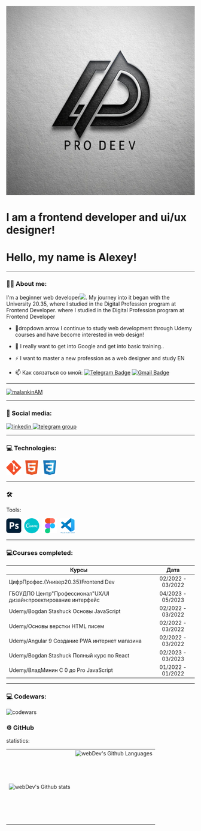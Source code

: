 
[![Header](https://github.com/Mavis-Clare/Mavis-Clare/blob/main/photo_5395372311789559057_y.jpg )](https://t.me/Alaska_alex_agp)


# I am a frontend developer and ui/ux designer!


#  Hello, my name is Alexey!

---

### :man_technologist: About me:

 I'm a beginner web developer<img src="https://media.giphy.com/media/WUlplcMpOCEmTGBtBW/giphy.gif" width="30px">. My journey into it began with the University 20.35, where I studied in the Digital Profession program at Frontend Developer. where I studied in the Digital Profession program at Frontend Developer

- :telescope:dropdown arrow
I continue to study web development through Udemy courses and have become interested in web design!
- :seedling:
I really want to get into Google and get into basic training..

- :zap: I want to master a new profession as a web designer and study EN

- :mailbox: Как связаться со мной: [![Telegram Badge](https://img.shields.io/badge/-Alaska.Alex-blue?style=flat&logo=Telegram&logoColor=white)](https://t.me/Alaska_alex_agp) [![Gmail Badge](https://img.shields.io/badge/-Gmail-red?style=flat&logo=Gmail&logoColor=white)](mailto:alaska.alex.agp@gmail.com)

---


<p align="left"> <a href="https://github.com/ryo-ma/github-profile-trophy"><img src="https://github-profile-trophy.vercel.app/?username=malankinAM" alt="malankinAM" /></a> </p>

---

### 🤝 Social media:

  <div id="badges">
    <a href="https://www.linkedin.com/in/aleksey-malankin-0b083926a/" target="_blank">
      <img src="https://cdn-icons-png.flaticon.com/512/2504/2504799.png" width="40" height="40" alt="linkedin" />
    </a>
    <a href="https://t.me/Alaska_alex_agp" target="_blank">
      <img src="https://cdn-icons-png.flaticon.com/512/2111/2111646.png" width="40" height="40" alt="telegram group" />
    </a>
  </div>

---

### 💻 Technologies:

<div>
  <img src="https://github.com/devicons/devicon/blob/master/icons/git/git-original.svg" title="git" alt="git" width="40" height="40"/>&nbsp
  <img src="https://github.com/devicons/devicon/blob/master/icons/html5/html5-original.svg" title="html5" alt="html5" width="40" height="40"/>&nbsp
  <img src="https://github.com/devicons/devicon/blob/master/icons/css3/css3-original.svg" title="css" alt="css" width="40" height="40"/>&nbsp
<!--   <img src="https://github.com/devicons/devicon/blob/master/icons/javascript/javascript-original.svg" title="javascript" alt="javascript" width="40" height="40"/>&nbsp
  <img src="https://github.com/devicons/devicon/blob/master/icons/react/react-original.svg" title="reactjs" alt="reactjs" width="40" height="40"/>&nbsp
  <img src="https://github.com/devicons/devicon/blob/master/icons/nodejs/nodejs-original.svg" title="nodejs" alt="nodejs" width="40" height="40"/>&nbsp
  <img src="https://raw.githubusercontent.com/devicons/devicon/1119b9f84c0290e0f0b38982099a2bd027a48bf1/icons/sass/sass-original.svg" title="Sass" alt="Sass" width="40" height="40"/>&nbsp
  <img src="https://raw.githubusercontent.com/devicons/devicon/1119b9f84c0290e0f0b38982099a2bd027a48bf1/icons/jest/jest-plain.svg" title="Jest" alt="Jest" width="40" height="40"/>&nbsp
  <img src="https://raw.githubusercontent.com/devicons/devicon/1119b9f84c0290e0f0b38982099a2bd027a48bf1/icons/angularjs/angularjs-original.svg" title="Angular" alt="Angular" width="40" height="40"/>&nbsp
  <img src="https://raw.githubusercontent.com/devicons/devicon/1119b9f84c0290e0f0b38982099a2bd027a48bf1/icons/babel/babel-original.svg" title="Babel" alt="Babel" width="60" height="60"/>&nbsp
  <img src="https://raw.githubusercontent.com/devicons/devicon/1119b9f84c0290e0f0b38982099a2bd027a48bf1/icons/jira/jira-original-wordmark.svg" title="Jira" alt="Jira" width="60" height="60"/>&nbsp
  <img src="https://raw.githubusercontent.com/devicons/devicon/1119b9f84c0290e0f0b38982099a2bd027a48bf1/icons/jquery/jquery-original-wordmark.svg" title="J.qure" alt="J.qure" width="40" height="40"/>&nbsp
  <img src="https://raw.githubusercontent.com/devicons/devicon/1119b9f84c0290e0f0b38982099a2bd027a48bf1/icons/typescript/typescript-original.svg" title="ts" alt="ts" width="40" height="40"/>&nbsp
  <img src="https://raw.githubusercontent.com/devicons/devicon/1119b9f84c0290e0f0b38982099a2bd027a48bf1/icons/vuejs/vuejs-original-wordmark.svg" title="vue" alt="vue" width="40" height="40"/>&nbsp
  <img src="https://github.com/devicons/devicon/blob/master/icons/firebase/firebase-plain.svg" title="fr" alt="fr" width="40" height="40"/>&nbsp
  <img src="https://github.com/devicons/devicon/blob/master/icons/gulp/gulp-plain.svg" title="fr" alt="fr" width="50" height="50"/>&nbsp -->
 
 
</div>

---

### 🛠 
Tools:

<div>

  <img src="https://github.com/devicons/devicon/blob/master/icons/photoshop/photoshop-plain.svg" title="photoshop" alt="photoshop" width="40" height="40"/>&nbsp;
  <img src="https://github.com/devicons/devicon/blob/master/icons/canva/canva-original.svg" title="canva" alt="canva" width="40" height="40"/>&nbsp;
  <img src="https://github.com/devicons/devicon/blob/master/icons/figma/figma-original.svg" title="figma" alt="figma" width="40" height="40"/>&nbsp;
  <img src="https://github.com/devicons/devicon/blob/master/icons/vscode/vscode-original-wordmark.svg" title="figma" alt="figma" width="40" height="40"/>&nbsp;
</div>

---

### 💻Courses completed:

| Курсы                                                           | Дата              |
| ----------------------------------------------------------------| :---------------: |
| ЦифрПрофес.(Универ20.35)Frontеnd Dev                         | 02/2022 - 03/2022 |
| ГБОУДПО Центр"Профессионал"UX/UI дизайн:проектирование интерфейс| 04/2023 - 05/2023 |   
| Udemy/Bogdan Stashuck Основы JavaScript                         | 02/2022 - 03/2022 |
| Udemy/Основы верстки HTML писем                                 | 02/2022 - 03/2022 |
| Udemy/Angular 9  Создание PWA интернет магазина                 | 02/2022 - 03/2022 |
| Udemy/Bogdan Stashuck Полный курс по React                      | 02/2023 - 03/2023 |
| Udemy/ВладМинин C 0 до Pro  JavaScript                          | 01/2022 - 01/2022 |



---

### 💻 Codewars:

![codewars](https://www.codewars.com/users/Alaska.alex.agp/badges/large)

### ⚙️ GitHub 
statistics:

<table>
  <tr>
    <td>
      <img align="left" src="http://github-readme-streak-stats.herokuapp.com?user=FilimonovAlexey&theme=dark&background=000000" alt="webDev's Github stats" />
    </td>
    <td>
      <img height="195px" align="right" alt="webDev's Github Languages" src="https://github-readme-stats-sigma-five.vercel.app/api/top-langs/?username=FilimonovAlexey&layout=compact&theme=vision-friendly-dark" />
    </td>
  </tr>
</table>

